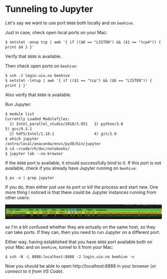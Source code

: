 # Tunneling to Jupyter

Let's say we want to use port `8888` both locally and on `beehive`.

Just in case, check open local ports on your Mac:

```
$ netstat -anvp tcp | awk '{ if (($6 == "LISTEN") && ($1 == "tcp4")) { print $4 } }'
```

Verify that `8888` is available.

Then check open ports on `beehive`:

```
$ ssh -J login.uio.no beehive
$ netstat -lntup | awk '{ if (($1 == "tcp") && ($6 == "LISTEN")) { print } }'
```

Also verify that `8888` is available.

Run Jupyter:

```
$ module list
Currently Loaded Modulefiles:
  1) Intel_parallel_studio/2018/3.051   3) python/3.8                         5) gcc/9.3.1
  2) hdf5/Intel/1.10.1                  4) git/2.9
$ which jupyter
/astro/local/anaconda/envs/py38/bin/jupyter
$ cd ~/code/rh/doc/notebooks/
$ jupyter lab --no-browser
```

If the `8888` port is available, it should successfully bind to it. If this port is not available, check if you already have Jupyter running on `beehive`:

```
$ ps -u | grep jupyter
```

If you do, then either just use its port or kill the process and start new. One more thing I noticed is that there could be Jupyter instances running from other users:

![](images/several-jupyters.png)

so I'm a bit confused whether they are actually on the same host, so they can take ports. If they can, then you need to run Jupyter on a different port.

Either way, having established that you have `8888` port available both on your Mac and on `beehive`, tunnel to it from your Mac:

```
$ ssh -N -L 8888:localhost:8888 -J login.uio.no beehive -v
```

Now you should be able to open http://localhost:8888 in your browser (*or connect to it from VS Code*).
